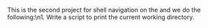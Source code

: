 This is the second project for shell navigation on the and we do the following:\n1. Write a script to print the current working directory.
